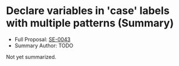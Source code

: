 # Declare variables in 'case' labels with multiple patterns  (Summary)

* Full Proposal: [SE-0043](https://github.com/apple/swift-evolution/blob/main/proposals/0043-declare-variables-in-case-labels-with-multiple-patterns.md)
* Summary Author: TODO

Not yet summarized.
